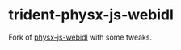 # trident-physx-js-webidl

Fork of [physx-js-webidl](https://github.com/fabmax/physx-js-webidl) with some tweaks.